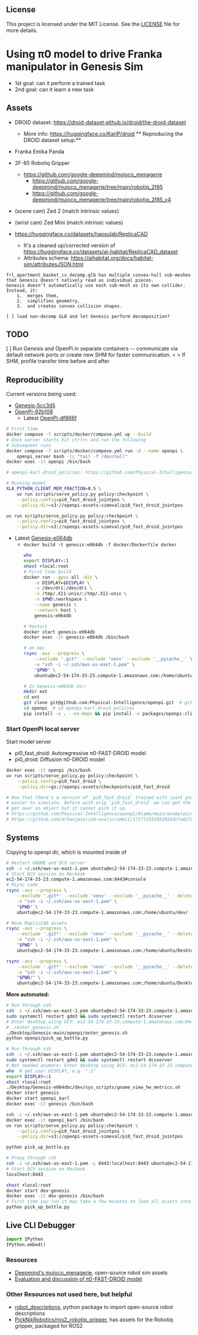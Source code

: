 ## License

This project is licensed under the MIT License.
See the [LICENSE](./LICENSE) file for more details.

# Using π0 model to drive Franka manipulator in Genesis Sim
* 1st goal: can it perform a trained task
* 2nd goal: can it learn a new task

## Assets
- DROID dataset: https://droid-dataset.github.io/droid/the-droid-dataset
    - More info: https://huggingface.co/KarlP/droid
** Reproducing the DROID dataset setup:**
- Franka Emika Panda
- 2F-85 Robotiq Gripper
    - https://github.com/google-deepmind/mujoco_menagerie
        - https://github.com/google-deepmind/mujoco_menagerie/tree/main/robotiq_2f85
        - https://github.com/google-deepmind/mujoco_menagerie/tree/main/robotiq_2f85_v4
- (scene cam) Zed 2 (match intrinsic values)
- (wrist cam) Zed Mini (match intrinsic values)

- https://huggingface.co/datasets/haosulab/ReplicaCAD
    - It's a cleaned up/corrected version of https://huggingface.co/datasets/ai-habitat/ReplicaCAD_dataset
    - Attributes schema: https://aihabitat.org/docs/habitat-sim/attributesJSON.html

```text
frl_apartment_basket_cv_decomp.glb has multiple convex-hull sub-meshes that Genesis doesn't natively read as individual pieces.
Genesis doesn’t automatically use each sub-mesh as its own collider. Instead, it:
	1.	merges them,
	2.	simplifies geometry,
	3.	and creates convex collision shapes.

[ ] load non-decomp GLB and let Genesis perform decomposition?
```

## TODO
[ ] Run Genesis and OpenPi in separate containers -- communicate via default network ports or create new SHM for faster communication.
    < > If SHM, profile transfer time before and after

## Reproducibility
Current versions being used:
- [Genesis-5cc3d5](https://github.com/Genesis-Embodied-AI/Genesis/commit/5cc3d5606c3c1e08eb3c628957e76e8e8512ae13)
- [OpenPi-92b108](https://github.com/Physical-Intelligence/openpi/commit/92b10824421d6d810eb1e398330acd79dc7cd934)
    - Latest [OpenPi-df866f](https://github.com/Physical-Intelligence/openpi/tree/df866f61f95d801504adda66f412e1ef4bf7734c)
```bash
# First Time
docker compose -f scripts/docker/compose.yml up --build
# Once server starts hit ctrl+c and run the following
# Subsequent runs
docker compose -f scripts/docker/compose.yml run -d --name openpi \
    openpi_server bash -lc "tail -f /dev/null"
docker exec -it openpi /bin/bash
```
```bash
# openpi-karl-droid_policies: https://github.com/Physical-Intelligence/openpi/tree/karl/droid_policies (literal commit used: https://github.com/Physical-Intelligence/openpi/tree/b84cc75031eb3a9cbcfb1d55ee85fbd7db81e8bb)

# Running model
XLA_PYTHON_CLIENT_MEM_FRACTION=0.5 \
    uv run scripts/serve_policy.py policy:checkpoint \
    --policy.config=pi0_fast_droid_jointpos \
    --policy.dir=s3://openpi-assets-simeval/pi0_fast_droid_jointpos

uv run scripts/serve_policy.py policy:checkpoint \
    --policy.config=pi0_fast_droid_jointpos \
    --policy.dir=s3://openpi-assets-simeval/pi0_fast_droid_jointpos
```

- Latest [Genesis-e064db](https://github.com/Genesis-Embodied-AI/Genesis/tree/e064dbc8468d8fd47c0561218d8efd14565144c9)
    - `docker build -t genesis:e064db -f docker/Dockerfile docker`
        ```bash
        who
        export DISPLAY=:1
        xhost +local:root
        # First time build
        docker run --gpus all -dit \
            -e DISPLAY=$DISPLAY \
            -v /dev/dri:/dev/dri \
            -v /tmp/.X11-unix/:/tmp/.X11-unix \
            -v $PWD:/workspace \
            --name genesis \
            --network host \
            genesis:e064db

        # Restart
        docker start genesis-e064db
        docker exec -it genesis-e064db /bin/bash

        # on mac
        rsync -avz --progress \
            --exclude '.git*' --exclude 'venv' --exclude '__pycache__' \
            -e "ssh -i ~/.ssh/aws-us-east-1.pem" \
            "$PWD" \
            ubuntu@ec2-54-174-33-23.compute-1.amazonaws.com:/home/ubuntu/dev/
        ```
        ```bash
        # In Genesis-e064db dir:
        mkdir ext
        cd ext
        git clone git@github.com:Physical-Intelligence/openpi.git  # git-hash df866f or karl's version
        cd openpi  # cd openpi-karl-droid_policies
        pip install -e . --no-deps && pip install -e packages/openpi-client  # If you get an issue about dependencies in this case those can be ignored
        ```

### Start OpenPi local server
Start model server
- pi0_fast_droid: Autoregressive π0-FAST-DROID model
- pi0_droid: Diffusion π0-DROID model
```bash
docker exec -it openpi /bin/bash
uv run scripts/serve_policy.py policy:checkpoint \
    --policy.config=pi0_fast_droid \
    --policy.dir=gs://openpi-assets/checkpoints/pi0_fast_droid
```
```bash
# Now that there's a version of `pi0_fast_droid` trained with joint position actions, it's much
# easier to simulate. Before with orig `pi0_fast_droid` we can get the gripper to for example
# get near an object but it cannot pick it up.
# https://github.com/Physical-Intelligence/openpi/blame/main/examples/droid/README_train.md#L43-L45
# https://github.com/arhanjain/sim-evals/commit/171711551581955dcfa017ad0156e2497c659537


```

## Systems
Copying to openpi dir, which is mounted inside of
```bash
# Restart GNOME and DCV server
ssh -i ~/.ssh/aws-us-east-1.pem ubuntu@ec2-54-174-33-23.compute-1.amazonaws.com 'sudo systemctl restart gdm3 && sudo systemctl restart dcvserver'
# Start DCV session on Macbook
ec2-54-174-33-23.compute-1.amazonaws.com:8443#console
# Rsync code
rsync -avz --progress \
    --exclude '.git*' --exclude 'venv' --exclude '__pycache__' --delete \
    -e "ssh -i ~/.ssh/aws-us-east-1.pem" \
    "$PWD" \
    ubuntu@ec2-54-174-33-23.compute-1.amazonaws.com:/home/ubuntu/dev/

# Move ReplicCAD assets
rsync -avz --progress \
    --exclude '.git*' --exclude 'venv' --exclude '__pycache__' --delete \
    -e "ssh -i ~/.ssh/aws-us-east-1.pem" \
    "$PWD" \
    ubuntu@ec2-54-174-33-23.compute-1.amazonaws.com:/home/ubuntu/Desktop/Genesis-e064dbc/assets/

rsync -avz --progress \
    --exclude '.git*' --exclude 'venv' --exclude '__pycache__' --delete \
    -e "ssh -i ~/.ssh/aws-us-east-1.pem" \
    "$PWD/" \
    ubuntu@ec2-54-174-33-23.compute-1.amazonaws.com:/home/ubuntu/Desktop/Genesis-e064dbc/dev/
```

**More automated:**
```bash
# Run through ssh
ssh -i ~/.ssh/aws-us-east-1.pem ubuntu@ec2-54-174-33-23.compute-1.amazonaws.com
sudo systemctl restart gdm3 && sudo systemctl restart dcvserver
# Enter desktop using DCV: ec2-54-174-33-23.compute-1.amazonaws.com:8443#console, then move on to next steps
# ./enter_genesis.sh
./Desktop/Genesis-main/openpi/enter_genesis.sh
python openpi/pick_up_bottle.py
```

```bash
# Run through ssh
ssh -i ~/.ssh/aws-us-east-1.pem ubuntu@ec2-54-174-33-23.compute-1.amazonaws.com
sudo systemctl restart gdm3 && sudo systemctl restart dcvserver
# Not needed anymore: Enter desktop using DCV: ec2-54-174-33-23.compute-1.amazonaws.com:8443#console, then move on to next steps
who  # get user DISPLAY, e.g. ":1"
export DISPLAY=:1
xhost +local:root
./Desktop/Genesis-e064dbc/dev/sys_scripts/gnome_view_hw_metrics.sh
docker start genesis
docker start openpi_karl
docker exec -it genesis /bin/bash

ssh -i ~/.ssh/aws-us-east-1.pem ubuntu@ec2-54-174-33-23.compute-1.amazonaws.com
docker exec -it openpi_karl /bin/bash
uv run scripts/serve_policy.py policy:checkpoint \
    --policy.config=pi0_fast_droid_jointpos \
    --policy.dir=s3://openpi-assets-simeval/pi0_fast_droid_jointpos

python pick_up_bottle.py

```

```bash
# Proxy through ssh
ssh -i ~/.ssh/aws-us-east-1.pem -L 8443:localhost:8443 ubuntu@ec2-54-174-33-23.compute-1.amazonaws.com
# Start DCV session on Macbook
localhost:8443
```

```bash
xhost +local:root
docker start dev-genesis
docker exec -it dev-genesis /bin/bash
# First time you run it may take a few minutes to load all assets into the sim. Subsequent should be much faster, under one min or so.
python pick_up_bottle.py
```

## Live CLI Debugger
```python
import IPython
IPython.embed()
```

### Resources
- [Deepmind's mujoco_menagerie](https://github.com/google-deepmind/mujoco_menagerie), open-source robot sim assets
- [Evaluation and discussion of π0-FAST-DROID model](https://penn-pal-lab.github.io/Pi0-Experiment-in-the-Wild/)

### Other Resources not used here, but helpful
- [robot_descriptions](https://github.com/robot-descriptions/robot_descriptions.py), python package to import open-source robot descriptions
- [PickNikRobotics/ros2_robotiq_gripper](https://github.com/PickNikRobotics/ros2_robotiq_gripper/tree/main), has assets for the Robotiq gripper, packaged for ROS2
